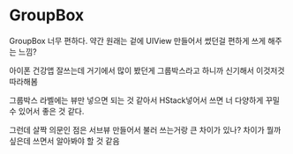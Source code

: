 #  GroupBox

GroupBox 너무 편하다. 약간 원래는 겉에 UIView 만들어서 썼던걸 편하게 쓰게 해주는 느낌?

아이폰 건강앱 잘쓰는데 거기에서 많이 봤던게 그룹박스라고 하니까 신기해서 이것저것 따라해봄

그룹박스 라벨에는 뷰만 넣으면 되는 것 같아서 HStack넣어서 쓰면 너 다양하게 꾸밀 수 있어서 좋은 것 같다.

그런데 살짝 의문인 점은 서브뷰 만들어서 불러 쓰는거랑 큰 차이가 있나? 차이가 뭘까 싶은데 쓰면서 알아봐야 할 것 같음




